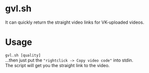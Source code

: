 # gvl.sh
It can quickly return the straight video links for VK-uploaded videos.

# Usage
`gvl.sh [quality]`<br>
...then just put the `"rightclick -> Copy video code"` into stdin.<br>
The script will get you the straight link to the video.
